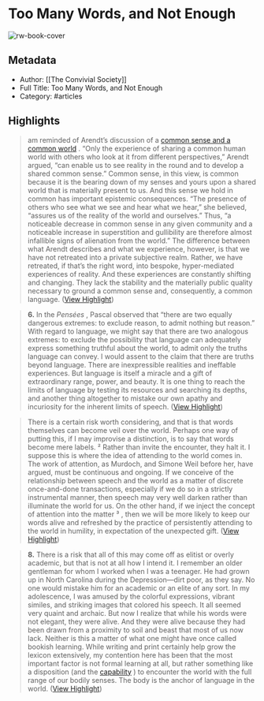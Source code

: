 # Too Many Words, and Not Enough

![rw-book-cover](https://readwise-assets.s3.amazonaws.com/static/images/article2.74d541386bbf.png)

## Metadata
- Author: [[The Convivial Society]]
- Full Title: Too Many Words, and Not Enough
- Category: #articles

## Highlights

> am reminded of Arendt’s discussion of a [common sense and a common world](https://substack.com/redirect/f4e1d56f-fc65-4f41-8c05-8ea37641a6e6?j=eyJ1IjoiYXZ6eDQifQ.G0OEO2hYU5EfmDn6Y1N-lMJfqyCMC6azYH_trtWPtnc) .
>  “Only the experience of sharing a common human world with others who look at it from different perspectives,” Arendt argued, “can enable us to see reality in the round and to develop a shared common sense.”
>  Common sense, in this view, is common because it is the bearing down of my senses and yours upon a shared world that is materially present to us. And this sense we hold in common has important epistemic consequences. “The presence of others who see what we see and hear what we hear,” she believed, “assures us of the reality of the world and ourselves.”
>  Thus, “a noticeable decrease in common sense in any given community and a noticeable increase in superstition and gullibility are therefore almost infallible signs of alienation from the world.”
>  The difference between what Arendt describes and what we experience, however, is that we have not retreated into a private subjective realm. Rather, we have retreated, if that’s the right word, into bespoke, hyper-mediated experiences of reality. And these experiences are constantly shifting and changing. They lack the stability and the materially public quality necessary to ground a common sense and, consequently, a common language. ([View Highlight](https://read.readwise.io/read/01gz8zw6h5s1mrx86tny9s720w))


> **6.** In the *Pensées* , Pascal observed that “there are two equally dangerous extremes: to exclude reason, to admit nothing but reason.” With regard to language, we might say that there are two analogous extremes: to exclude the possibility that language can adequately express something truthful about the world, to admit only the truths language can convey. I would assent to the claim that there are truths beyond language. There are inexpressible realities and ineffable experiences. But language is itself a miracle and a gift of extraordinary range, power, and beauty. It is one thing to reach the limits of language by testing its resources and searching its depths, and another thing altogether to mistake our own apathy and incuriosity for the inherent limits of speech. ([View Highlight](https://read.readwise.io/read/01gz90172m0n2w311er6vg3nr2))


> There is a certain risk worth considering, and that is that words themselves can become veil over the world. Perhaps one way of putting this, if I may improvise a distinction, is to say that words become mere labels. ² Rather than invite the encounter, they halt it. I suppose this is where the idea of attending to the world comes in. The work of attention, as Murdoch, and Simone Weil before her, have argued, must be continuous and ongoing. If we conceive of the relationship between speech and the world as a matter of discrete once-and-done transactions, especially if we do so in a strictly instrumental manner, then speech may very well darken rather than illuminate the world for us. On the other hand, if we inject the concept of attention into the matter ³ , then we will be more likely to keep our words alive and refreshed by the practice of persistently attending to the world in humility, in expectation of the unexpected gift. ([View Highlight](https://read.readwise.io/read/01gz9045yvc27w3zs3a8t3cr6r))


> **8.** There is a risk that all of this may come off as elitist or overly academic, but that is not at all how I intend it. I remember an older gentleman for whom I worked when I was a teenager. He had grown up in North Carolina during the Depression—dirt poor, as they say. No one would mistake him for an academic or an elite of any sort. In my adolescence, I was amused by the colorful expressions, vibrant similes, and striking images that colored his speech. It all seemed very quaint and archaic. But now I realize that while his words were not elegant, they were alive. And they were alive because they had been drawn from a proximity to soil and beast that most of us now lack. Neither is this a matter of what one might have once called bookish learning. While writing and print certainly help grow the lexicon extensively, my contention here has been that the most important factor is not formal learning at all, but rather something like a disposition (and the [capability](https://substack.com/redirect/e5d5d2c5-26bd-4797-8483-776e3873414b?j=eyJ1IjoiYXZ6eDQifQ.G0OEO2hYU5EfmDn6Y1N-lMJfqyCMC6azYH_trtWPtnc) ) to encounter the world with the full range of our bodily senses. The body is the anchor of language in the world. ([View Highlight](https://read.readwise.io/read/01gz905x0n1k5yns18bf9fdbrc))

